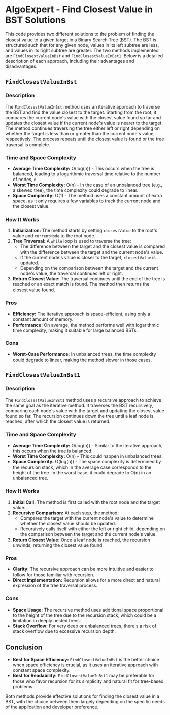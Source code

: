 # AlgoExpert - Find Closest Value in BST Solutions

This code provides two different solutions to the problem of finding the closest value to a given target in a Binary Search Tree (BST). The BST is structured such that for any given node, values in its left subtree are less, and values in its right subtree are greater. The two methods implemented are `FindClosestValueInBst` and `FindClosestValueInBst1`. Below is a detailed description of each approach, including their advantages and disadvantages.

## `FindClosestValueInBst`

### Description
The `FindClosestValueInBst` method uses an iterative approach to traverse the BST and find the value closest to the target. Starting from the root, it compares the current node's value with the closest value found so far and updates the closest value if the current node's value is nearer to the target. The method continues traversing the tree either left or right depending on whether the target is less than or greater than the current node's value, respectively. The process repeats until the closest value is found or the tree traversal is complete.

### Time and Space Complexity
- **Average Time Complexity:** O(log(n)) - This occurs when the tree is balanced, leading to a logarithmic traversal time relative to the number of nodes, `n`.
- **Worst Time Complexity:** O(n) - In the case of an unbalanced tree (e.g., a skewed tree), the time complexity could degrade to linear.
- **Space Complexity:** O(1) - The method uses a constant amount of extra space, as it only requires a few variables to track the current node and the closest value.

### How It Works
1. **Initialization:** The method starts by setting `closestValue` to the root's value and `currentNode` to the root node.
2. **Tree Traversal:** A `while` loop is used to traverse the tree:
   - The difference between the target and the closest value is compared with the difference between the target and the current node's value.
   - If the current node's value is closer to the target, `closestValue` is updated.
   - Depending on the comparison between the target and the current node's value, the traversal continues left or right.
3. **Return Closest Value:** The traversal continues until the end of the tree is reached or an exact match is found. The method then returns the closest value found.

### Pros
- **Efficiency:** The iterative approach is space-efficient, using only a constant amount of memory.
- **Performance:** On average, the method performs well with logarithmic time complexity, making it suitable for large balanced BSTs.

### Cons
- **Worst-Case Performance:** In unbalanced trees, the time complexity could degrade to linear, making the method slower in those cases.

## `FindClosestValueInBst1`

### Description
The `FindClosestValueInBst1` method uses a recursive approach to achieve the same goal as the iterative method. It traverses the BST recursively, comparing each node's value with the target and updating the closest value found so far. The recursion continues down the tree until a leaf node is reached, after which the closest value is returned.

### Time and Space Complexity
- **Average Time Complexity:** O(log(n)) - Similar to the iterative approach, this occurs when the tree is balanced.
- **Worst Time Complexity:** O(n) - This could happen in unbalanced trees.
- **Space Complexity:** O(log(n)) - The space complexity is determined by the recursion stack, which in the average case corresponds to the height of the tree. In the worst case, it could degrade to O(n) in an unbalanced tree.

### How It Works
1. **Initial Call:** The method is first called with the root node and the target value.
2. **Recursive Comparison:** At each step, the method:
   - Compares the target with the current node's value to determine whether the closest value should be updated.
   - Recursively calls itself with either the left or right child, depending on the comparison between the target and the current node's value.
3. **Return Closest Value:** Once a leaf node is reached, the recursion unwinds, returning the closest value found.

### Pros
- **Clarity:** The recursive approach can be more intuitive and easier to follow for those familiar with recursion.
- **Direct Implementation:** Recursion allows for a more direct and natural expression of the tree traversal process.

### Cons
- **Space Usage:** The recursive method uses additional space proportional to the height of the tree due to the recursion stack, which could be a limitation in deeply nested trees.
- **Stack Overflow:** For very deep or unbalanced trees, there's a risk of stack overflow due to excessive recursion depth.

## Conclusion

- **Best for Space Efficiency:** `FindClosestValueInBst` is the better choice when space efficiency is crucial, as it uses an iterative approach with constant space complexity.
- **Best for Readability:** `FindClosestValueInBst1` may be preferable for those who favor recursion for its simplicity and natural fit for tree-based problems.

Both methods provide effective solutions for finding the closest value in a BST, with the choice between them largely depending on the specific needs of the application and developer preference.
